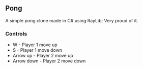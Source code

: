 ## Pong
A simple pong clone made in C# using RayLib; Very proud of it.


### Controls
 * W - Player 1 move up
 * S - Player 1 move down
 * Arrow up - Player 2 move up
 * Arrow down - Player 2 move down